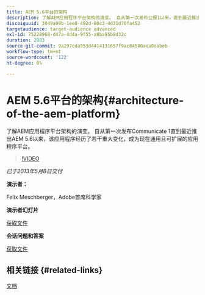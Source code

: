 ```yaml
---
title: AEM 5.6平台的架构
description: 了解AEM应用程序平台架构的演变。 自从第一次发布公报1以来，直到最近推出AEM 5.6为止，该应用程序经历了若干变化，成为当今通用和可扩展的应用程序平台。
discoiquuid: 3049a99b-1ee0-492d-80c3-4d31d70fa452
targetaudience: target-audience advanced
exl-id: 75228968-d47a-4d4a-9f55-a8ba95b8d32c
duration: 2883
source-git-commit: 9a297cda953d4414131657f9ac84580aea0eabeb
workflow-type: tm+mt
source-wordcount: '122'
ht-degree: 0%

---
```


# AEM 5.6平台的架构{#architecture-of-the-aem-platform}

了解AEM应用程序平台架构的演变。 自从第一次发布Communicate 1直到最近推出AEM 5.6以来，该应用程序经历了若干重大变化，成为现在通用且可扩展的应用程序平台。

>[!VIDEO](https://video.tv.adobe.com/v/19575/?quality=9)

*已于2013年5月8日交付*

**演示者：**

Felix Meschberger，Adobe首席科学家

**演示者幻灯片**

[获取文件](assets/20130508-aem56-architecture.pdf)

**会话问题和答案**

[获取文件](assets/questionsanswers-aem56-architecture.pdf)

## 相关链接 {#related-links}

[文档](https://docs.adobe.com/docs/en/cq/5-6-1/exploring/introduction.html?wcmmode=disabled)

<!--
[Get back to the Overview](https://helpx.adobe.com/experience-manager/kt/eseminars/gems/aem-index.html)
-->
